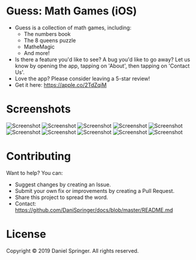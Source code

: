 # Guess: Math Games (iOS)
- Guess is a collection of math games, including:
  - The numbers book
  - The 8 queens puzzle
  - MatheMagic
  - And more!
- Is there a feature you'd like to see? A bug you'd like to go away? Let us know by opening the app, tapping on 'About', then tapping on 'Contact Us'.
- Love the app? Please consider leaving a 5-star review!
- Get it here: https://apple.co/2TdZqiM

# Screenshots

![Screenshot](https://raw.githubusercontent.com/DaniSpringer/guess/master/s/s1.png) ![Screenshot](https://raw.githubusercontent.com/DaniSpringer/guess/master/s/s2.png) ![Screenshot](https://raw.githubusercontent.com/DaniSpringer/guess/master/s/s3.png) ![Screenshot](https://raw.githubusercontent.com/DaniSpringer/guess/master/s/s4.png) ![Screenshot](https://raw.githubusercontent.com/DaniSpringer/guess/master/s/s5.png) ![Screenshot](https://raw.githubusercontent.com/DaniSpringer/guess/master/s/s6.png) ![Screenshot](https://raw.githubusercontent.com/DaniSpringer/guess/master/s/s7.png) ![Screenshot](https://raw.githubusercontent.com/DaniSpringer/guess/master/s/s8.png) ![Screenshot](https://raw.githubusercontent.com/DaniSpringer/guess/master/s/s9.png) ![Screenshot](https://raw.githubusercontent.com/DaniSpringer/guess/master/s/s10.png)

# Contributing
Want to help? You can:
- Suggest changes by creating an Issue.
- Submit your own fix or improvements by creating a Pull Request.
- Share this project to spread the word.
- Contact: https://github.com/DaniSpringer/docs/blob/master/README.md

# License
Copyright © 2019 Daniel Springer. All rights reserved.